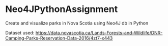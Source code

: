 # Neo4JPythonAssignment
Create and visualize parks in Nova Scotia using Neo4J db in Python

Dataset used:
https://data.novascotia.ca/Lands-Forests-and-Wildlife/DNR-Camping-Parks-Reservation-Data-2016/4zt7-x443
